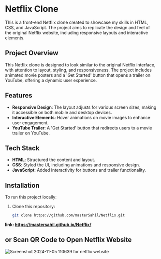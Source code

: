 # Netflix Clone

This is a front-end Netflix clone created to showcase my skills in HTML, CSS, and JavaScript. The project aims to replicate the design and feel of the original Netflix website, including responsive layouts and interactive elements.

## Project Overview

This Netflix clone is designed to look similar to the original Netflix interface, with attention to layout, styling, and responsiveness. The project includes animated movie posters and a 'Get Started' button that opens a trailer on YouTube, offering a dynamic user experience.

## Features

- **Responsive Design**: The layout adjusts for various screen sizes, making it accessible on both mobile and desktop devices.
- **Interactive Elements**: Hover animations on movie images to enhance user engagement.
- **YouTube Trailer**: A 'Get Started' button that redirects users to a movie trailer on YouTube.

## Tech Stack

- **HTML**: Structured the content and layout.
- **CSS**: Styled the UI, including animations and responsive design.
- **JavaScript**: Added interactivity for buttons and trailer functionality.

## Installation

To run this project locally:

1. Clone this repository:
   ```bash
   git clone https://github.com/masterSahil/Netflix.git


**link: https://mastersahil.github.io/Netflix/**

## or Scan QR Code to Open Netflix Website
![Screenshot 2024-11-05 110639 for netflix website](https://github.com/user-attachments/assets/b3a4b4ff-e045-4a35-acb9-246a66995c6d)

